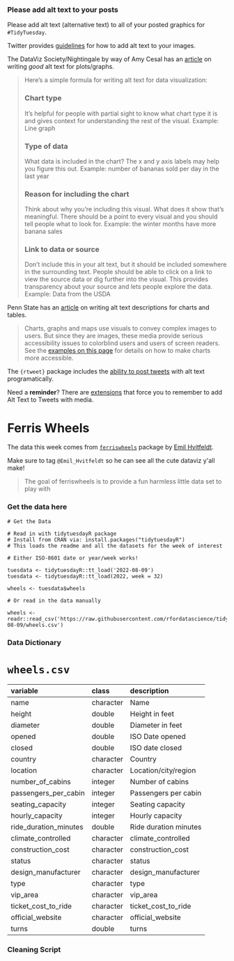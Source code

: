 ### Please add alt text to your posts

Please add alt text (alternative text) to all of your posted graphics for `#TidyTuesday`. 

Twitter provides [guidelines](https://help.twitter.com/en/using-twitter/picture-descriptions) for how to add alt text to your images.

The DataViz Society/Nightingale by way of Amy Cesal has an [article](https://medium.com/nightingale/writing-alt-text-for-data-visualization-2a218ef43f81) on writing _good_ alt text for plots/graphs.

> Here’s a simple formula for writing alt text for data visualization:
> ### Chart type
> It’s helpful for people with partial sight to know what chart type it is and gives context for understanding the rest of the visual.
> Example: Line graph
> ### Type of data
> What data is included in the chart? The x and y axis labels may help you figure this out.
> Example: number of bananas sold per day in the last year
> ### Reason for including the chart
> Think about why you’re including this visual. What does it show that’s meaningful. There should be a point to every visual and you should tell people what to look for.
> Example: the winter months have more banana sales
> ### Link to data or source
> Don’t include this in your alt text, but it should be included somewhere in the surrounding text. People should be able to click on a link to view the source data or dig further into the visual. This provides transparency about your source and lets people explore the data.
> Example: Data from the USDA

Penn State has an [article](https://accessibility.psu.edu/images/charts/) on writing alt text descriptions for charts and tables.

> Charts, graphs and maps use visuals to convey complex images to users. But since they are images, these media provide serious accessibility issues to colorblind users and users of screen readers. See the [examples on this page](https://accessibility.psu.edu/images/charts/) for details on how to make charts more accessible.

The `{rtweet}` package includes the [ability to post tweets](https://docs.ropensci.org/rtweet/reference/post_tweet.html) with alt text programatically.

Need a **reminder**? There are [extensions](https://chrome.google.com/webstore/detail/twitter-required-alt-text/fpjlpckbikddocimpfcgaldjghimjiik/related) that force you to remember to add Alt Text to Tweets with media.

# Ferris Wheels

The data this week comes from [`ferriswheels`](https://github.com/EmilHvitfeldt/ferriswheels) package by [Emil Hvitfeldt](https://twitter.com/Emil_Hvitfeldt/status/1555647916257300480?s=20&t=LTeSzyCQkTznDBqMeXGPOg).

Make sure to tag `@Emil_Hvitfeldt` so he can see all the cute dataviz y'all make!

> The goal of ferriswheels is to provide a fun harmless little data set to play with

### Get the data here

```{r}
# Get the Data

# Read in with tidytuesdayR package 
# Install from CRAN via: install.packages("tidytuesdayR")
# This loads the readme and all the datasets for the week of interest

# Either ISO-8601 date or year/week works!

tuesdata <- tidytuesdayR::tt_load('2022-08-09')
tuesdata <- tidytuesdayR::tt_load(2022, week = 32)

wheels <- tuesdata$wheels

# Or read in the data manually

wheels <- readr::read_csv('https://raw.githubusercontent.com/rfordatascience/tidytuesday/master/data/2022/2022-08-09/wheels.csv')

```
### Data Dictionary

# `wheels.csv`

|variable              |class     |description |
|:---------------------|:---------|:-----------|
|name                  |character |Name    |
|height                |double    |Height in feet    |
|diameter              |double    |Diameter in feet    |
|opened                |double    |ISO Date opened    |
|closed                |double    |ISO date closed    |
|country               |character | Country    |
|location              |character | Location/city/region    |
|number_of_cabins      |integer   | Number of cabins    |
|passengers_per_cabin  |integer   | Passengers per cabin    |
|seating_capacity      |integer   | Seating capacity    |
|hourly_capacity       |integer   | Hourly capacity    |
|ride_duration_minutes |double    | Ride duration minutes    |
|climate_controlled    |character |climate_controlled     |
|construction_cost     |character |construction_cost      |
|status                |character |status                 |
|design_manufacturer   |character |design_manufacturer    |
|type                  |character |type                   |
|vip_area              |character |vip_area               |
|ticket_cost_to_ride   |character |ticket_cost_to_ride    |
|official_website      |character |official_website       |
|turns                 |double    |turns                  |

### Cleaning Script


